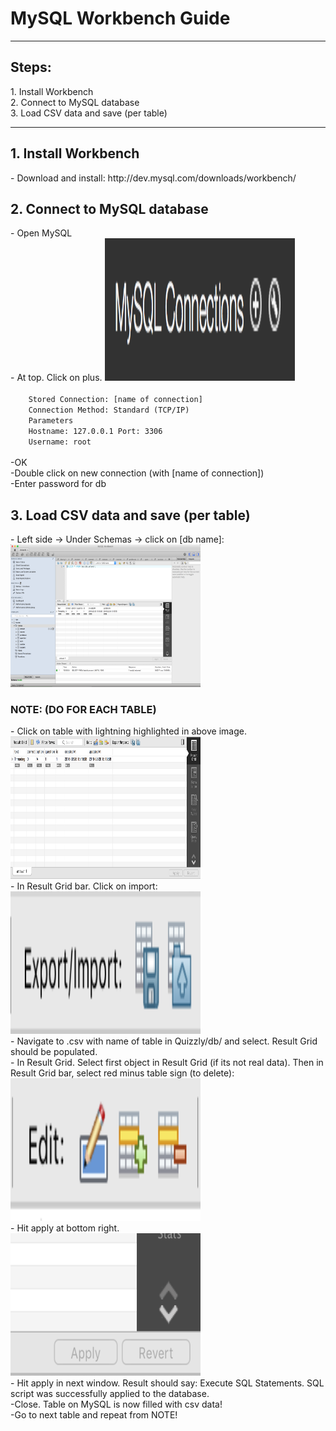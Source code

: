 <h1>MySQL Workbench Guide</h1>

<hr>

<h2>Steps:</h2>
1. Install Workbench <br/>
2. Connect to MySQL database <br/>
3. Load CSV data and save (per table)<br/>

<hr>

<h2>1. Install Workbench</h2>
- Download and install: http://dev.mysql.com/downloads/workbench/<br/>

<h2>2. Connect to MySQL database</h2>
- Open MySQL <br/>
- At top. Click on plus. <img src="images/connections.png" alt="MySQL Connections (+)"style="width:304px;height:228px;"> <br/>
<code>
	Stored Connection: [name of connection]
	Connection Method: Standard (TCP/IP)
	Parameters
	Hostname: 127.0.0.1 Port: 3306
	Username: root
</code>
<br/>
-OK <br/>
-Double click on new connection (with [name of connection]) <br/>
-Enter password for db <br/>


<h2>3. Load CSV data and save (per table)</h2>
- Left side -> Under Schemas -> click on [db name]: <br/>
<img src="images/workbenchtable.png" alt="Workbench"style="width:304px;height:228px;"> <br/>
<h3>NOTE: (DO FOR EACH TABLE)</h3>
- Click on table with lightning highlighted in above image. <br/>
<img src="images/workbenchzoom.png" alt="Workbench Zoom"style="width:304px;height:228px;"> <br/>
- In Result Grid bar. Click on import: <br/>
<img src="images/import.png" alt="import"style="width:304px;height:228px;"> <br/>
- Navigate to .csv with name of table in Quizzly/db/ and select. Result Grid should be populated. <br/>
- In Result Grid. Select first object in Result Grid (if its not real data).  Then in Result Grid bar, select red minus table sign (to delete):<br/>
<img src="images/delete.png" alt="import"style="width:304px;height:228px;"> <br/>
- Hit apply at bottom right.<br/>
<img src="images/apply.png" alt="import"style="width:304px;height:228px;"> <br/>
- Hit apply in next window. Result should say: Execute SQL Statements. SQL script was successfully applied to the database.<br/>
-Close. Table on MySQL is now filled with csv data! <br/>
-Go to next table and repeat from NOTE!